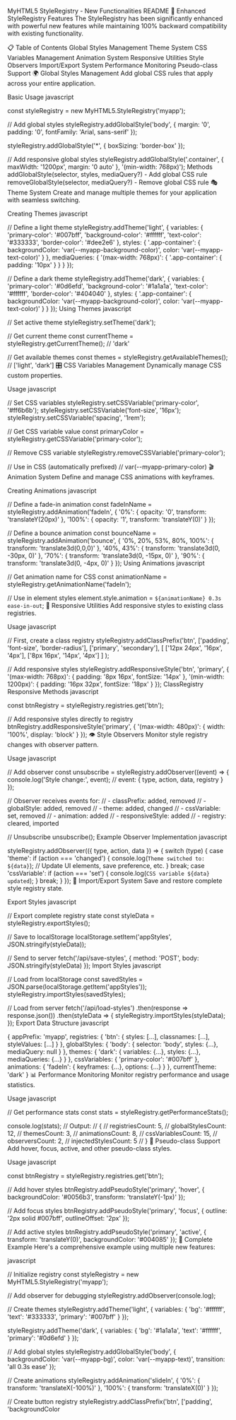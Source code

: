 MyHTML5 StyleRegistry - New Functionalities README
🎨 Enhanced StyleRegistry Features
The StyleRegistry has been significantly enhanced with powerful new features while maintaining 100% backward compatibility with existing functionality.

📋 Table of Contents
Global Styles Management
Theme System
CSS Variables Management
Animation System
Responsive Utilities
Style Observers
Import/Export System
Performance Monitoring
Pseudo-class Support
🌍 Global Styles Management
Add global CSS rules that apply across your entire application.

Basic Usage
javascript


const styleRegistry = new MyHTML5.StyleRegistry('myapp');

// Add global styles
styleRegistry.addGlobalStyle('body', {
    margin: '0',
    padding: '0',
    fontFamily: 'Arial, sans-serif'
});

styleRegistry.addGlobalStyle('*', {
    boxSizing: 'border-box'
});

// Add responsive global styles
styleRegistry.addGlobalStyle('.container', {
    maxWidth: '1200px',
    margin: '0 auto'
}, '(min-width: 768px)');
Methods
addGlobalStyle(selector, styles, mediaQuery?) - Add global CSS rule
removeGlobalStyle(selector, mediaQuery?) - Remove global CSS rule
🎭 Theme System
Create and manage multiple themes for your application with seamless switching.

Creating Themes
javascript


// Define a light theme
styleRegistry.addTheme('light', {
    variables: {
        'primary-color': '#007bff',
        'background-color': '#ffffff',
        'text-color': '#333333',
        'border-color': '#dee2e6'
    },
    styles: {
        '.app-container': {
            backgroundColor: 'var(--myapp-background-color)',
            color: 'var(--myapp-text-color)'
        }
    },
    mediaQueries: {
        '(max-width: 768px)': {
            '.app-container': {
                padding: '10px'
            }
        }
    }
});

// Define a dark theme
styleRegistry.addTheme('dark', {
    variables: {
        'primary-color': '#0d6efd',
        'background-color': '#1a1a1a',
        'text-color': '#ffffff',
        'border-color': '#404040'
    },
    styles: {
        '.app-container': {
            backgroundColor: 'var(--myapp-background-color)',
            color: 'var(--myapp-text-color)'
        }
    }
});
Using Themes
javascript


// Set active theme
styleRegistry.setTheme('dark');

// Get current theme
const currentTheme = styleRegistry.getCurrentTheme(); // 'dark'

// Get available themes
const themes = styleRegistry.getAvailableThemes(); // ['light', 'dark']
🎛️ CSS Variables Management
Dynamically manage CSS custom properties.

Usage
javascript


// Set CSS variables
styleRegistry.setCSSVariable('primary-color', '#ff6b6b');
styleRegistry.setCSSVariable('font-size', '16px');
styleRegistry.setCSSVariable('spacing', '1rem');

// Get CSS variable value
const primaryColor = styleRegistry.getCSSVariable('primary-color');

// Remove CSS variable
styleRegistry.removeCSSVariable('primary-color');

// Use in CSS (automatically prefixed)
// var(--myapp-primary-color)
🎬 Animation System
Define and manage CSS animations with keyframes.

Creating Animations
javascript


// Define a fade-in animation
const fadeInName = styleRegistry.addAnimation('fadeIn', {
    '0%': {
        opacity: '0',
        transform: 'translateY(20px)'
    },
    '100%': {
        opacity: '1',
        transform: 'translateY(0)'
    }
});

// Define a bounce animation
const bounceName = styleRegistry.addAnimation('bounce', {
    '0%, 20%, 53%, 80%, 100%': {
        transform: 'translate3d(0,0,0)'
    },
    '40%, 43%': {
        transform: 'translate3d(0, -30px, 0)'
    },
    '70%': {
        transform: 'translate3d(0, -15px, 0)'
    },
    '90%': {
        transform: 'translate3d(0, -4px, 0)'
    }
});
Using Animations
javascript


// Get animation name for CSS
const animationName = styleRegistry.getAnimationName('fadeIn');

// Use in element styles
element.style.animation = `${animationName} 0.3s ease-in-out`;
📱 Responsive Utilities
Add responsive styles to existing class registries.

Usage
javascript


// First, create a class registry
styleRegistry.addClassPrefix('btn', 
    ['padding', 'font-size', 'border-radius'],
    ['primary', 'secondary'],
    [
        ['12px 24px', '16px', '4px'],
        ['8px 16px', '14px', '4px']
    ]
);

// Add responsive styles
styleRegistry.addResponsiveStyle('btn', 'primary', {
    '(max-width: 768px)': {
        padding: '8px 16px',
        fontSize: '14px'
    },
    '(min-width: 1200px)': {
        padding: '16px 32px',
        fontSize: '18px'
    }
});
ClassRegistry Responsive Methods
javascript


const btnRegistry = styleRegistry.registries.get('btn');

// Add responsive styles directly to registry
btnRegistry.addResponsiveStyle('primary', {
    '(max-width: 480px)': {
        width: '100%',
        display: 'block'
    }
});
👁️ Style Observers
Monitor style registry changes with observer pattern.

Usage
javascript


// Add observer
const unsubscribe = styleRegistry.addObserver((event) => {
    console.log('Style change:', event);
    // event: { type, action, data, registry }
});

// Observer receives events for:
// - classPrefix: added, removed
// - globalStyle: added, removed
// - theme: added, changed
// - cssVariable: set, removed
// - animation: added
// - responsiveStyle: added
// - registry: cleared, imported

// Unsubscribe
unsubscribe();
Example Observer Implementation
javascript


styleRegistry.addObserver(({ type, action, data }) => {
    switch (type) {
        case 'theme':
            if (action === 'changed') {
                console.log(`Theme switched to: ${data}`);
                // Update UI elements, save preference, etc.
            }
            break;
        case 'cssVariable':
            if (action === 'set') {
                console.log(`CSS variable ${data} updated`);
            }
            break;
    }
});
💾 Import/Export System
Save and restore complete style registry state.

Export Styles
javascript


// Export complete registry state
const styleData = styleRegistry.exportStyles();

// Save to localStorage
localStorage.setItem('appStyles', JSON.stringify(styleData));

// Send to server
fetch('/api/save-styles', {
    method: 'POST',
    body: JSON.stringify(styleData)
});
Import Styles
javascript


// Load from localStorage
const savedStyles = JSON.parse(localStorage.getItem('appStyles'));
styleRegistry.importStyles(savedStyles);

// Load from server
fetch('/api/load-styles')
    .then(response => response.json())
    .then(styleData => {
        styleRegistry.importStyles(styleData);
    });
Export Data Structure
javascript


{
    appPrefix: 'myapp',
    registries: {
        'btn': { styles: [...], classnames: [...], styleValues: [...] }
    },
    globalStyles: {
        'body': { selector: 'body', styles: {...}, mediaQuery: null }
    },
    themes: {
        'dark': { variables: {...}, styles: {...}, mediaQueries: {...} }
    },
    cssVariables: {
        'primary-color': '#007bff'
    },
    animations: {
        'fadeIn': { keyframes: {...}, options: {...} }
    },
    currentTheme: 'dark'
}
📊 Performance Monitoring
Monitor registry performance and usage statistics.

Usage
javascript


// Get performance stats
const stats = styleRegistry.getPerformanceStats();

console.log(stats);
// Output:
// {
//     registriesCount: 5,
//     globalStylesCount: 12,
//     themesCount: 3,
//     animationsCount: 8,
//     cssVariablesCount: 15,
//     observersCount: 2,
//     injectedStylesCount: 5
// }
🎯 Pseudo-class Support
Add hover, focus, active, and other pseudo-class styles.

Usage
javascript


const btnRegistry = styleRegistry.registries.get('btn');

// Add hover styles
btnRegistry.addPseudoStyle('primary', 'hover', {
    backgroundColor: '#0056b3',
    transform: 'translateY(-1px)'
});

// Add focus styles
btnRegistry.addPseudoStyle('primary', 'focus', {
    outline: '2px solid #007bff',
    outlineOffset: '2px'
});

// Add active styles
btnRegistry.addPseudoStyle('primary', 'active', {
    transform: 'translateY(0)',
    backgroundColor: '#004085'
});
🔄 Complete Example
Here's a comprehensive example using multiple new features:

javascript


// Initialize registry
const styleRegistry = new MyHTML5.StyleRegistry('myapp');

// Add observer for debugging
styleRegistry.addObserver(console.log);

// Create themes
styleRegistry.addTheme('light', {
    variables: {
        'bg': '#ffffff',
        'text': '#333333',
        'primary': '#007bff'
    }
});

styleRegistry.addTheme('dark', {
    variables: {
        'bg': '#1a1a1a',
        'text': '#ffffff',
        'primary': '#0d6efd'
    }
});

// Add global styles
styleRegistry.addGlobalStyle('body', {
    backgroundColor: 'var(--myapp-bg)',
    color: 'var(--myapp-text)',
    transition: 'all 0.3s ease'
});

// Create animations
styleRegistry.addAnimation('slideIn', {
    '0%': { transform: 'translateX(-100%)' },
    '100%': { transform: 'translateX(0)' }
});

// Create button registry
styleRegistry.addClassPrefix('btn', 
    ['padding', 'backgroundColor
